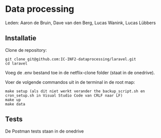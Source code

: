 # Data processing
Leden:
Aaron de Bruin, 
Dave van den Berg, 
Lucas Wanink, 
Lucas Lübbers

## Installatie
Clone de repository:
```
git clone git@github.com:IC-INF2-dataprocessing/laravel.git
cd laravel
```
Voeg de .env bestand toe in de netflix-clone folder (staat in de onedrive).

Voer de volgende commandos uit in de terminal in de root map:
```
make setup (als dit niet werkt verander the backup_script.sh en cron_setup.sh in Visual Studio Code van CRLF naar LF)
make up
make data
```

## Tests
De Postman tests staan in de onedrive
